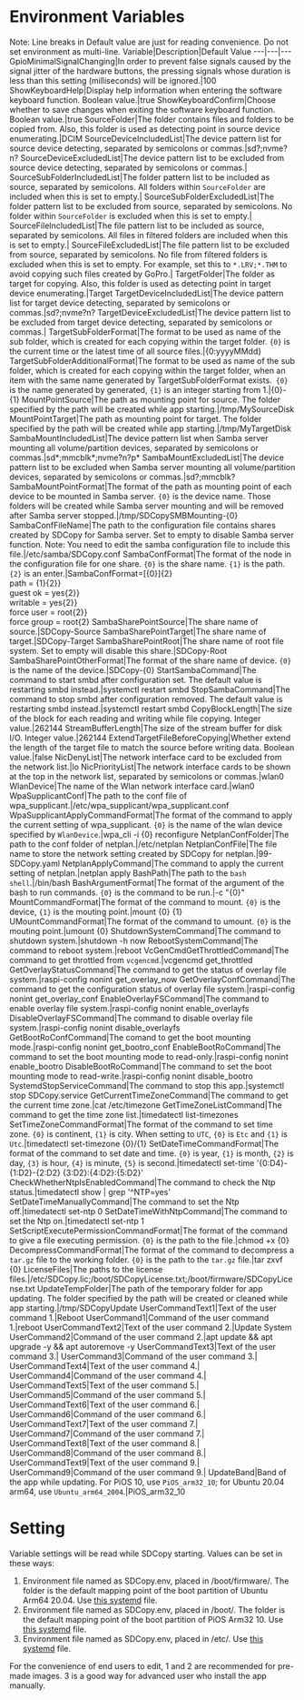 # Environment Variables

Note: Line breaks in Default value are just for reading convenience. Do not set environment as multi-line.
Variable|Description|Default Value
---|---|---
GpioMinimalSignalChanging|In order to prevent false signals caused by the signal jitter of the hardware buttons, the pressing signals whose duration is less than this setting (milliseconds) will be ignored.|100
ShowKeyboardHelp|Display help information when entering the software keyboard function. Boolean value.|true
ShowKeyboardConfirm|Choose whether to save changes when exiting the software keyboard function. Boolean value.|true
SourceFolder|The folder contains files and folders to be copied from. Also, this folder is used as detecting point in source device enumerating.|DCIM
SourceDeviceIncludedList|The device pattern list for source device detecting, separated by semicolons or commas.|sd?;nvme?n?
SourceDeviceExcludedList|The device pattern list to be excluded from source device detecting, separated by semicolons or commas.|
SourceSubFolderIncludedList|The folder pattern list to be included as source, separated by semicolons. All folders within ```SourceFolder``` are included when this is set to empty.|
SourceSubFolderExcludedList|The folder pattern list to be excluded from source, separated by semicolons. No folder within ```SourceFolder``` is excluded when this is set to empty.|
SourceFileIncludedList|The file pattern list to be included as source, separated by semicolons. All files in filtered folders are included when this is set to empty.|
SourceFileExcludedList|The file pattern list to be excluded from source, separated by semicolons. No file from filtered folders is excluded when this is set to empty. For example, set this to ```*.LRV;*.THM``` to avoid copying such files created by GoPro.|
TargetFolder|The folder as target for copying. Also, this folder is used as detecting point in target device enumerating.|Target
TargetDeviceIncludedList|The device pattern list for target device detecting, separated by semicolons or commas.|sd?;nvme?n?
TargetDeviceExcludedList|The device pattern list to be excluded from target device detecting, separated by semicolons or commas.|
TargetSubFolderFormat|The format to be used as name of the sub folder, which is created for each copying within the target folder. ```{0}``` is the current time or the latest time of all source files.|{0:yyyyMMdd}
TargetSubFolderAdditionalFormat|The format to be used as name of the sub folder, which is created for each copying within the target folder, when an item with the same name generated by TargetSubFolderFormat exists.``` {0}``` is the name generated by generated, ```{1}``` is an integer starting from 1.|{0}-{1}
MountPointSource|The path as mounting point for source. The folder specified by the path will be created while app starting.|/tmp/MySourceDisk
MountPointTarget|The path as mounting point for target. The folder specified by the path will be created while app starting.|/tmp/MyTargetDisk
SambaMountIncludedList|The device pattern list when Samba server mounting all volume/partition devices, separated by semicolons or commas.|sd*;mmcblk*;nvme?n?p*
SambaMountExcludedList|The device pattern list to be excluded when Samba server mounting all volume/partition devices, separated by semicolons or commas.|sd?;mmcblk?
SambaMountPointFormat|The format of the path as mounting point of each device to be mounted in Samba server. ```{0}``` is the device name. Those folders will be created while Samba server mounting and will be removed after Samba server stopped.|/tmp/SDCopySMBMounting-{0}
SambaConfFileName|The path to the configuration file contains shares created by SDCopy for Samba server. Set to empty to disable Samba server function. Note: You need to edit the samba configuration file to include this file.|/etc/samba/SDCopy.conf
SambaConfFormat|The format of the node in the configuration file for one share. ```{0}``` is the share name. ```{1}``` is the path. ```{2}``` is an enter.|SambaConfFormat=[{0}]{2}<br>path = {1}{2}}<br>guest ok = yes{2}}<br>writable = yes{2}}<br>force user = root{2}}<br>force group = root{2}
SambaSharePointSource|The share name of source.|SDCopy-Source
SambaSharePointTarget|The share name of target.|SDCopy-Target
SambaSharePointRoot|The share name of root file system. Set to empty will disable this share.|SDCopy-Root
SambaSharePointOtherFormat|The format of the share name of device. ```{0}``` is the name of the device.|SDCopy-{0}
StartSambaCommand|The command to start smbd after configuration set. The default value is restarting smbd instead.|systemctl restart smbd
StopSambaCommand|The command to stop smbd after configuration removed. The default value is restarting smbd instead.|systemctl restart smbd
CopyBlockLength|The size of the block for each reading and writing while file copying. Integer value.|262144
StreamBufferLength|The size of the stream buffer for disk I/O. Integer value.|262144
ExtendTargetFileBeforeCopying|Whether extend the length of the target file to match the source before writing data. Boolean value.|false
NicDenyList|The network interface card to be excluded from the network list.|lo
NicPriorityList|The network interface cards to be shown at the top in the network list, separated by semicolons or commas.|wlan0
WlanDevice|The name of the Wlan network interface card.|wlan0
WpaSupplicantConf|The path to the conf file of wpa_supplicant.|/etc/wpa_supplicant/wpa_supplicant.conf
WpaSupplicantApplyCommandFormat|The format of the command to apply the current setting of wpa_supplicant. ```{0}``` is the name of the wlan device specified by ```WlanDevice```.|wpa_cli -i {0} reconfigure
NetplanConfFolder|The path to the conf folder of netplan.|/etc/netplan
NetplanConfFile|The file name to store the network setting created by SDCopy for netplan.|99-SDCopy.yaml
NetplanApplyCommand|The command to apply the current setting of netplan.|netplan apply
BashPath|The path to the ```bash shell```.|/bin/bash
BashArgumentFormat|The format of the argument of the bash to run commands. ```{0}``` is the command to be run.|-c \"{0}\"
MountCommandFormat|The format of the command to mount. ```{0}``` is the device, ```{1}``` is the mouting point.|mount {0} {1}
UMountCommandFormat|The format of the command to umount. ```{0}``` is the mouting point.|umount {0}
ShutdownSystemCommand|The command to shutdown system.|shutdown -h now
RebootSystemCommand|The command to reboot system.|reboot
VcGenCmdGetThrottledCommand|The command to get throttled from ```vcgencmd```.|vcgencmd get_throttled
GetOverlayStatusCommand|The command to get the status of overlay file system.|raspi-config nonint get_overlay_now
GetOverlayConfCommand|The command to get the configuration status of overlay file system.|raspi-config nonint get_overlay_conf
EnableOverlayFSCommand|The command to enable overlay file system.|raspi-config nonint enable_overlayfs
DisableOverlayFSCommand|The command to disable overlay file system.|raspi-config nonint disable_overlayfs
GetBootRoConfCommand|The comand to get the boot mounting mode.|raspi-config nonint get_bootro_conf
EnableBootRoCommand|The command to set the boot mounting mode to read-only.|raspi-config nonint enable_bootro
DisableBootRoCommand|The command to set the boot mounting mode to read-write.|raspi-config nonint disable_bootro
SystemdStopServiceCommand|The command to stop this app.|systemctl stop SDCopy.service
GetCurrentTimeZoneCommand|The command to get the current time zone.|cat /etc/timezone
GetTimeZoneListCommand|The command to get the time zone list.|timedatectl list-timezones
SetTimeZoneCommandFormat|The format of the command to set time zone. ```{0}``` is continent, ```{1}``` is city. When setting to ```UTC```, ```{0}``` is ```Etc``` and ```{1}``` is ```Utc```.|timedatectl set-timezone {0}/{1}
SetDateTimeCommandFormat|The format of the command to set date and time. ```{0}``` is year, ```{1}``` is month, ```{2}``` is day, ```{3}``` is hour, ```{4}``` is minute, ```{5}``` is second.|timedatectl set-time '{0:D4}-{1:D2}-{2:D2} {3:D2}:{4:D2}:{5:D2}'
CheckWhetherNtpIsEnabledCommand|The command to check the Ntp status.|timedatectl show \| grep '^NTP=yes'
SetDateTimeManuallyCommand|The command to set the Ntp off.|timedatectl set-ntp 0
SetDateTimeWithNtpCommand|The command to set the Ntp on.|timedatectl set-ntp 1
SetScriptExecutePermissionCommandFormat|The format of the command to give a file executing permission. ```{0}``` is the path to the file.|chmod +x {0}
DecompressCommandFormat|The format of the command to decompress a ```tar.gz``` file to the working folder. ```{0}``` is the path to the ```tar.gz``` file.|tar zxvf {0}
LicenseFiles|The paths to the license files.|/etc/SDCopy.lic;/boot/SDCopyLicense.txt;/boot/firmware/SDCopyLicense.txt
UpdateTempFolder|The path of the temporary folder for app updating. The folder specified by the path will be created or cleaned while app starting.|/tmp/SDCopyUpdate
UserCommandText1|Text of the user command 1.|Reboot
UserCommand1|Command of the user command 1.|reboot
UserCommandText2|Text of the user command 2.|Update System
UserCommand2|Command of the user command 2.|apt update && apt upgrade -y && apt autoremove -y
UserCommandText3|Text of the user command 3.|
UserCommand3|Command of the user command 3.|
UserCommandText4|Text of the user command 4.|
UserCommand4|Command of the user command 4.|
UserCommandText5|Text of the user command 5.|
UserCommand5|Command of the user command 5.|
UserCommandText6|Text of the user command 6.|
UserCommand6|Command of the user command 6.|
UserCommandText7|Text of the user command 7.|
UserCommand7|Command of the user command 7.|
UserCommandText8|Text of the user command 8.|
UserCommand8|Command of the user command 8.|
UserCommandText9|Text of the user command 9.|
UserCommand9|Command of the user command 9.|
UpdateBand|Band of the app while updating. For PiOS 10, use ```PiOS_arm32_10```; for Ubuntu 20.04 arm64, use ```Ubuntu_arm64_2004```.|PiOS_arm32_10

# Setting

Variable settings will be read while SDCopy starting. Values can be set in these ways:

1. Environment file named as SDCopy.env, placed in /boot/firmware/. The folder is the default mapping point of the boot partition of Ubuntu Arm64 20.04. Use [this systemd](../SystemdFile/Ubuntu%20Arm64%2020.04/SDCopy.service) file.
2. Environment file named as SDCopy.env, placed in /boot/. The folder is the default mapping point of the boot partition of PiOS Arm32 10. Use [this systemd](../SystemdFile/PiOS%20Arm32%2010/SDCopy.service) file.
3. Environment file named as SDCopy.env, placed in /etc/. Use [this systemd](../SystemdFile/etc/SDCopy.service) file.

For the convenience of end users to edit, 1 and 2 are recommended for pre-made images. 3 is a good way for advanced user who install the app manually.
